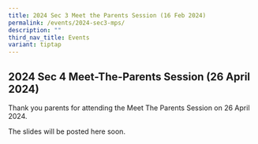 ```yaml
---
title: 2024 Sec 3 Meet the Parents Session (16 Feb 2024)
permalink: /events/2024-sec3-mps/
description: ""
third_nav_title: Events
variant: tiptap
---
```

<h2>2024 Sec 4 Meet-The-Parents Session (26 April 2024)</h2>
<p>Thank you parents for attending the Meet The Parents Session on 26 April
2024.</p>
<p></p>
<p>The slides will be posted here soon.</p>
<p></p>